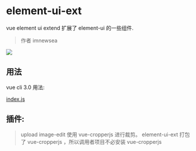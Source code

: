 # element-ui-ext
vue element ui extend
扩展了 element-ui 的一些组件.

>作者 imnewsea


![](https://gitee.com/uploads/74/1227074_imnewsea.png)

## 用法
vue cli 3.0 用法:

[index.js](./doc/main.js)


## 插件:

> upload
> image-edit 使用 vue-cropperjs 进行裁剪。
> element-ui-ext 打包了 vue-cropperjs ，所以调用者项目不必安装 vue-cropperjs
